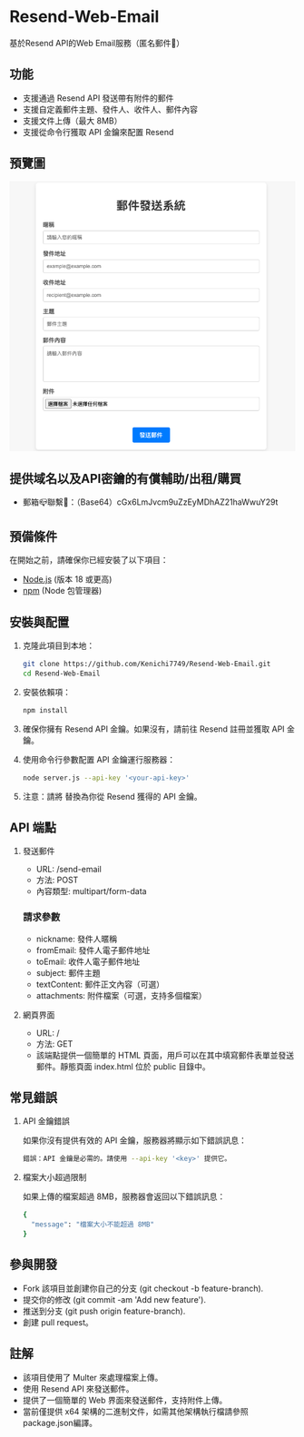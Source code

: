 # Resend-Web-Email
基於Resend API的Web Email服務（匿名郵件📧）

## 功能

- 支援通過 Resend API 發送帶有附件的郵件
- 支援自定義郵件主題、發件人、收件人、郵件內容
- 支援文件上傳（最大 8MB）
- 支援從命令行獲取 API 金鑰來配置 Resend

## 預覽圖

![这是图片](/preview/preview.png "預覽圖")

## 提供域名以及API密鑰的有償輔助/出租/購買

- 郵箱📪聯繫🫦：（Base64）cGx6LmJvcm9uZzEyMDhAZ21haWwuY29t

## 預備條件

在開始之前，請確保你已經安裝了以下項目：

- [Node.js](https://nodejs.org/) (版本 18 或更高)
- [npm](https://www.npmjs.com/) (Node 包管理器)

## 安裝與配置

1. 克隆此項目到本地：

   ```bash
   git clone https://github.com/Kenichi7749/Resend-Web-Email.git
   cd Resend-Web-Email
2. 安裝依賴項：

   ```bash
   npm install

3. 確保你擁有 Resend API 金鑰。如果沒有，請前往 Resend 註冊並獲取 API 金鑰。
4. 使用命令行參數配置 API 金鑰運行服務器：

   ```bash
   node server.js --api-key '<your-api-key>'
5. 注意：請將 <your-api-key> 替換為你從 Resend 獲得的 API 金鑰。

## API 端點

1. 發送郵件

   - URL: /send-email
   - 方法: POST
   - 內容類型: multipart/form-data
   
   ### 請求參數
   - nickname: 發件人暱稱
   - fromEmail: 發件人電子郵件地址
   - toEmail: 收件人電子郵件地址
   - subject: 郵件主題
   - textContent: 郵件正文內容（可選）
   - attachments: 附件檔案（可選，支持多個檔案）

2. 網頁界面
   
   - URL: /
   - 方法: GET
   - 該端點提供一個簡單的 HTML 頁面，用戶可以在其中填寫郵件表單並發送郵件。靜態頁面 index.html 位於 public 目錄中。

## 常見錯誤

1. API 金鑰錯誤

   如果你沒有提供有效的 API 金鑰，服務器將顯示如下錯誤訊息：

   ```bash
   錯誤：API 金鑰是必需的。請使用 --api-key '<key>' 提供它。

2. 檔案大小超過限制

   如果上傳的檔案超過 8MB，服務器會返回以下錯誤訊息：

   ```bash
   {
     "message": "檔案大小不能超過 8MB"
   }


## 參與開發

- Fork 該項目並創建你自己的分支 (git checkout -b feature-branch).
- 提交你的修改 (git commit -am 'Add new feature').
- 推送到分支 (git push origin feature-branch).
- 創建 pull request。

## 註解

- 該項目使用了 Multer 來處理檔案上傳。
- 使用 Resend API 來發送郵件。
- 提供了一個簡單的 Web 界面來發送郵件，支持附件上傳。
- 當前僅提供 x64 架構的二進制文件，如需其他架構執行檔請參照package.json編譯。
